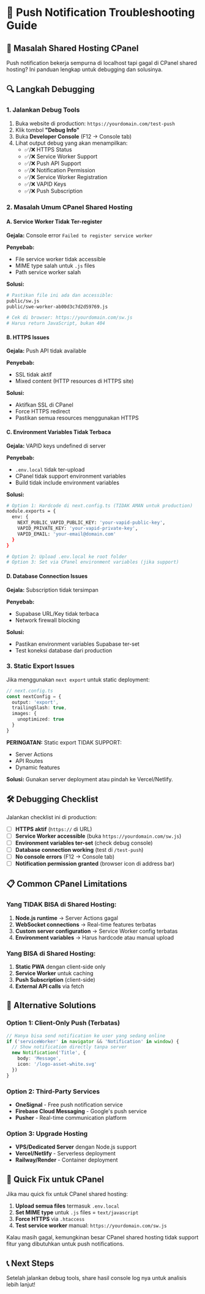 # 🔧 Push Notification Troubleshooting Guide

## 🎯 Masalah Shared Hosting CPanel

Push notification bekerja sempurna di localhost tapi gagal di CPanel shared hosting? Ini panduan lengkap untuk debugging dan solusinya.

## 🔍 Langkah Debugging

### 1. Jalankan Debug Tools

1. Buka website di production: `https://yourdomain.com/test-push`
2. Klik tombol **"Debug Info"**
3. Buka **Developer Console** (F12 → Console tab)
4. Lihat output debug yang akan menampilkan:
   - ✅/❌ HTTPS Status
   - ✅/❌ Service Worker Support
   - ✅/❌ Push API Support
   - ✅/❌ Notification Permission
   - ✅/❌ Service Worker Registration
   - ✅/❌ VAPID Keys
   - ✅/❌ Push Subscription

### 2. Masalah Umum CPanel Shared Hosting

#### A. Service Worker Tidak Ter-register
**Gejala:** Console error `Failed to register service worker`

**Penyebab:**
- File service worker tidak accessible
- MIME type salah untuk `.js` files
- Path service worker salah

**Solusi:**
```bash
# Pastikan file ini ada dan accessible:
public/sw.js
public/swe-worker-ab00d3c7d2d59769.js

# Cek di browser: https://yourdomain.com/sw.js
# Harus return JavaScript, bukan 404
```

#### B. HTTPS Issues
**Gejala:** Push API tidak available

**Penyebab:** 
- SSL tidak aktif
- Mixed content (HTTP resources di HTTPS site)

**Solusi:**
- Aktifkan SSL di CPanel
- Force HTTPS redirect
- Pastikan semua resources menggunakan HTTPS

#### C. Environment Variables Tidak Terbaca
**Gejala:** VAPID keys undefined di server

**Penyebab:**
- `.env.local` tidak ter-upload
- CPanel tidak support environment variables
- Build tidak include environment variables

**Solusi:**
```bash
# Option 1: Hardcode di next.config.ts (TIDAK AMAN untuk production)
module.exports = {
  env: {
    NEXT_PUBLIC_VAPID_PUBLIC_KEY: 'your-vapid-public-key',
    VAPID_PRIVATE_KEY: 'your-vapid-private-key',
    VAPID_EMAIL: 'your-email@domain.com'
  }
}

# Option 2: Upload .env.local ke root folder
# Option 3: Set via CPanel environment variables (jika support)
```

#### D. Database Connection Issues
**Gejala:** Subscription tidak tersimpan

**Penyebab:**
- Supabase URL/Key tidak terbaca
- Network firewall blocking

**Solusi:**
- Pastikan environment variables Supabase ter-set
- Test koneksi database dari production

### 3. Static Export Issues

Jika menggunakan `next export` untuk static deployment:

```typescript
// next.config.ts
const nextConfig = {
  output: 'export',
  trailingSlash: true,
  images: {
    unoptimized: true
  }
}
```

**PERINGATAN:** Static export TIDAK SUPPORT:
- Server Actions
- API Routes
- Dynamic features

**Solusi:** Gunakan server deployment atau pindah ke Vercel/Netlify.

## 🛠 Debugging Checklist

Jalankan checklist ini di production:

- [ ] **HTTPS aktif** (`https://` di URL)
- [ ] **Service Worker accessible** (buka `https://yourdomain.com/sw.js`)
- [ ] **Environment variables ter-set** (check debug console)
- [ ] **Database connection working** (test di `/test-push`)
- [ ] **No console errors** (F12 → Console tab)
- [ ] **Notification permission granted** (browser icon di address bar)

## 📋 Common CPanel Limitations

### Yang TIDAK BISA di Shared Hosting:
1. **Node.js runtime** → Server Actions gagal
2. **WebSocket connections** → Real-time features terbatas
3. **Custom server configuration** → Service Worker config terbatas
4. **Environment variables** → Harus hardcode atau manual upload

### Yang BISA di Shared Hosting:
1. **Static PWA** dengan client-side only
2. **Service Worker** untuk caching
3. **Push Subscription** (client-side)
4. **External API calls** via fetch

## 🔄 Alternative Solutions

### Option 1: Client-Only Push (Terbatas)
```typescript
// Hanya bisa send notification ke user yang sedang online
if ('serviceWorker' in navigator && 'Notification' in window) {
  // Show notification directly tanpa server
  new Notification('Title', {
    body: 'Message',
    icon: '/logo-asset-white.svg'
  })
}
```

### Option 2: Third-Party Services
- **OneSignal** - Free push notification service
- **Firebase Cloud Messaging** - Google's push service
- **Pusher** - Real-time communication platform

### Option 3: Upgrade Hosting
- **VPS/Dedicated Server** dengan Node.js support
- **Vercel/Netlify** - Serverless deployment
- **Railway/Render** - Container deployment

## 🚀 Quick Fix untuk CPanel

Jika mau quick fix untuk CPanel shared hosting:

1. **Upload semua files** termasuk `.env.local`
2. **Set MIME type** untuk `.js` files = `text/javascript`
3. **Force HTTPS** via `.htaccess`
4. **Test service worker** manual: `https://yourdomain.com/sw.js`

Kalau masih gagal, kemungkinan besar CPanel shared hosting tidak support fitur yang dibutuhkan untuk push notifications.

## 📞 Next Steps

Setelah jalankan debug tools, share hasil console log nya untuk analisis lebih lanjut!
